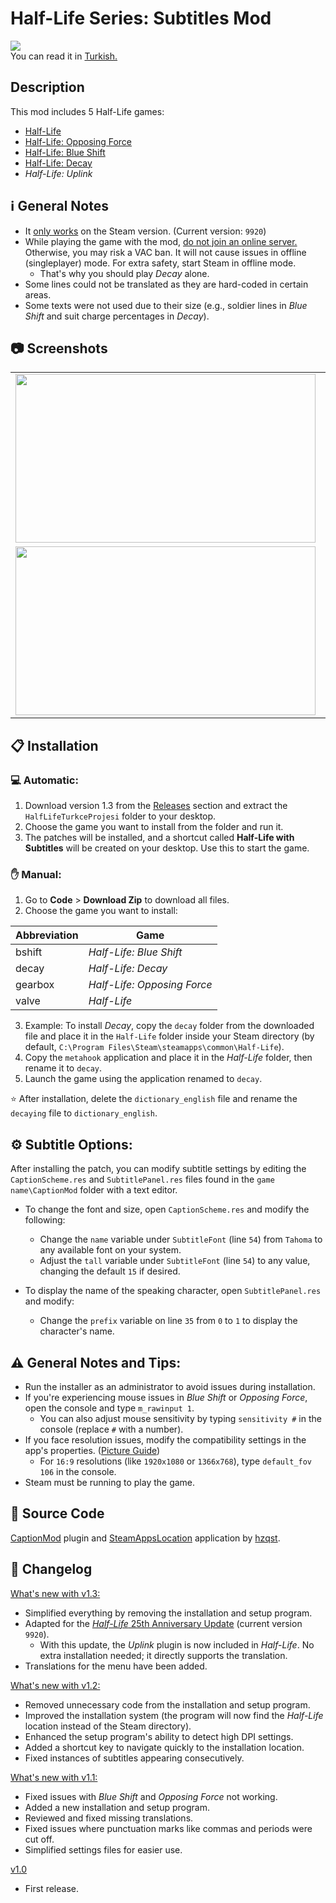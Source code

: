 # Half-Life Series: Subtitles Mod
![](https://i.imgur.com/BEAhVTU.jpg)<br>
You can read it in [Turkish.](ReadMe.md)

## Description
This mod includes 5 Half-Life games:
- [Half-Life](https://store.steampowered.com/app/70)
- [Half-Life: Opposing Force](https://store.steampowered.com/app/50)
- [Half-Life: Blue Shift](https://store.steampowered.com/app/130)
- [Half-Life: Decay](https://www.moddb.com/mods/half-life-decay)
- *Half-Life: Uplink*

## :information_source: General Notes
- It <ins>only works</ins> on the Steam version. (Current version: `9920`)
- While playing the game with the mod, <ins>do not join an online server.</ins> Otherwise, you may risk a VAC ban. It will not cause issues in offline (singleplayer) mode. For extra safety, start Steam in offline mode.
  - That's why you should play *Decay* alone.
- Some lines could not be translated as they are hard-coded in certain areas.
- Some texts were not used due to their size (e.g., soldier lines in *Blue Shift* and suit charge percentages in *Decay*).

## :camera: Screenshots
<table>
  <tr>
    <td><img src="https://i.imgur.com/li0tszg.jpg" width="480" height="270" /></td>
    <td><img src="https://i.imgur.com/pB5aYFM.jpg" width="480" height="270" /></td>
  </tr>
  <tr>
    <td><img src="https://i.imgur.com/mp0kDtl.jpg" width="480" height="270" /></td>
    <td><img src="https://i.imgur.com/8gKEzvk.jpg" width="480" height="270" /></td>
  </tr>
</table>

## :clipboard: Installation
### :computer: Automatic:
1. Download version 1.3 from the [Releases](https://github.com/qabRieL99/HalfLifeSerisiTurkce/releases/) section and extract the `HalfLifeTurkceProjesi` folder to your desktop.
2. Choose the game you want to install from the folder and run it.
3. The patches will be installed, and a shortcut called **Half-Life with Subtitles** will be created on your desktop. Use this to start the game.

### :raised_hand: Manual:
1. Go to **Code** > **Download Zip** to download all files.
2. Choose the game you want to install:

| Abbreviation | Game                      |
|--------------|---------------------------|
| bshift       | *Half-Life: Blue Shift*    |
| decay        | *Half-Life: Decay*         |
| gearbox      | *Half-Life: Opposing Force*|
| valve        | *Half-Life*                |

3. Example: To install *Decay*, copy the `decay` folder from the downloaded file and place it in the `Half-Life` folder inside your Steam directory (by default, `C:\Program Files\Steam\steamapps\common\Half-Life`).
4. Copy the `metahook` application and place it in the *Half-Life* folder, then rename it to `decay`.
5. Launch the game using the application renamed to `decay`.

:star: After installation, delete the `dictionary_english` file and rename the `decaying` file to `dictionary_english`.

## :gear: Subtitle Options:
After installing the patch, you can modify subtitle settings by editing the `CaptionScheme.res` and `SubtitlePanel.res` files found in the `game name\CaptionMod` folder with a text editor.
- To change the font and size, open `CaptionScheme.res` and modify the following:
  - Change the `name` variable under `SubtitleFont` (line `54`) from `Tahoma` to any available font on your system.
  - Adjust the `tall` variable under `SubtitleFont` (line `54`) to any value, changing the default `15` if desired.
  
- To display the name of the speaking character, open `SubtitlePanel.res` and modify:
  - Change the `prefix` variable on line `35` from `0` to `1` to display the character's name.

## :warning: General Notes and Tips:
- Run the installer as an administrator to avoid issues during installation.
- If you're experiencing mouse issues in *Blue Shift* or *Opposing Force*, open the console and type `m_rawinput 1`.
  - You can also adjust mouse sensitivity by typing `sensitivity #` in the console (replace `#` with a number).
- If you face resolution issues, modify the compatibility settings in the app's properties. ([Picture Guide](https://img.donanimhaber.com/upfiles/794792/66454e33-7d67-48fc-b0be-3520d8dc719e.jpeg))
  - For `16:9` resolutions (like `1920x1080` or `1366x768`), type `default_fov 106` in the console.
- Steam must be running to play the game.

## :memo: Source Code
[CaptionMod](https://github.com/hzqst/MetaHookSv/tree/main/Plugins/CaptionMod) plugin and [SteamAppsLocation](https://github.com/hzqst/MetaHookSv/tree/main/toolsrc/SteamAppsLocation) application by [hzqst](https://github.com/hzqst).

## :bookmark_tabs: Changelog
<ins>What's new with v1.3:</ins>
- Simplified everything by removing the installation and setup program.
- Adapted for the [*Half-Life* 25th Anniversary Update](https://www.half-life.com/en/halflife25) (current version `9920`).
  - With this update, the *Uplink* plugin is now included in *Half-Life*. No extra installation needed; it directly supports the translation.
- Translations for the menu have been added.

<ins>What's new with v1.2:</ins>
- Removed unnecessary code from the installation and setup program.
- Improved the installation system (the program will now find the *Half-Life* location instead of the Steam directory).
- Enhanced the setup program's ability to detect high DPI settings.
- Added a shortcut key to navigate quickly to the installation location.
- Fixed instances of subtitles appearing consecutively.

<ins>What's new with v1.1:</ins>
- Fixed issues with *Blue Shift* and *Opposing Force* not working.
- Added a new installation and setup program.
- Reviewed and fixed missing translations.
- Fixed issues where punctuation marks like commas and periods were cut off.
- Simplified settings files for easier use.

<ins>v1.0</ins>
- First release.
